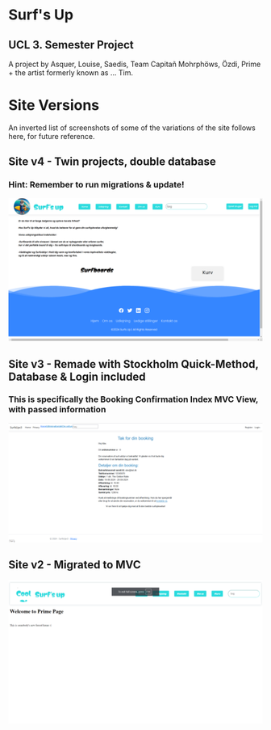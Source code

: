 <h1>Surf's Up</h1>
<h2>UCL 3. Semester Project</h2>

A project by Asquer, Louise, Saedis, Team Capitañ Mohrphöws, Özdi, Prime + the artist formerly known as ... Tim.

<h1>Site Versions</h1>

An inverted list of screenshots of some of the variations of the site follows here, for future reference.

<h2>Site v4 - Twin projects, double database</h2>
<h3>Hint: Remember to run migrations & update!</h3>
<img src="_Github Stuff/Git Version Images - v4 Twin projects, double DB.png">

<h2>Site v3 - Remade with Stockholm Quick-Method, Database & Login included</h2>
<h3>This is specifically the Booking Confirmation Index MVC View, with passed information</h3>
<img src="_Github Stuff/Git Version Images - v3 Remade with Simon Quickmethod DB and Login.png">

<h2>Site v2 - Migrated to MVC</h2>
<img src="_Github Stuff/Git Version Images - v2 Migrated to MVC.png">
